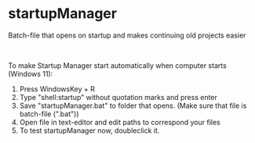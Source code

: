 # startupManager
Batch-file that opens on startup and makes continuing old projects easier

<br>

To make Startup Manager start automatically when computer starts (Windows 11):
 1. Press WindowsKey + R
 2. Type "shell:startup" without quotation marks and press enter
 3. Save "startupManager.bat" to folder that opens. (Make sure that file is batch-file (".bat"))
 4. Open file in text-editor and edit paths to correspond your files
 5. To test startupManager now, doubleclick it. 
